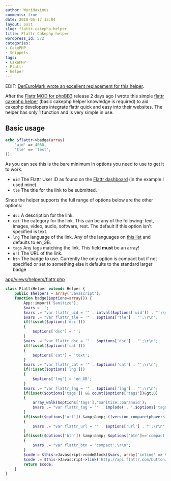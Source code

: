 ```yaml
---
author: WyriHaximus
comments: true
date: 2010-05-17 13:04
layout: post
slug: flattr-cakephp-helper
title: Flattr Cakephp helper
wordpress_id: 572
categories:
- CakePHP
- Snippets
tags:
- CakePHP
- Flattr
- helper
---
```


EDIT: <a title="Flattr CakePHP 1.3 Helper" href="http://www.dereuromark.de/2010/12/20/flattr-cakephp-1-3-helper/" target="_blank">DerEuroMark wrote an excellent replacement for this helper</a>.

After the <a href="http://blog.wyrihaximus.net/2010/05/flattr-mod-for-phpbb3/">Flattr MOD for phpBB3</a> release 2 days ago I wrote this simple <a href="http://flattr.com/">flattr</a> <a href="http://book.cakephp.org/view/98/Helpers">cakephp helper</a> (basic cakephp helper knowledge is required) to aid cakephp developers integrate flattr quick and easy into their websites. The helper has only 1 function and is very simple in use.
<!-- More -->
## Basic usage ##

~~~php
echo $flattr->badge(array(
	'uid' => 4080,
	'tle' => 'test',
));
~~~

As you can see this is the bare minimum in options you need to use to get it to work.

- `uid` The Flattr User ID as found on the <a href="https://flattr.com/dashboard">Flattr dashboard</a> (in the example I used mine).
- `tle` The title for the link to be submitted.

Since the helper supports the full range of options below are the other options:

- `dsc` A description for the link.
- `cat` The category for the link. This can be any of the following: text, images, video, audio, software, rest. The default if this option isn't specified is text.
- `lng` The language of the link. Any of the languages on <a href="https://flattr.com/support/integrate/languages">this list</a> and defaults to en_GB.
- `tags` Any tags matching the link. This field <strong>must</strong> be an array!
- `url` The URL of the link.
- `btn` The badge to use. Currently the only option is compact but if not specified or set to something else it defaults to the standard larger badge

<a href="http://static.wyrihaximus.net/blog/flattr_cakephp_helper.txt">app/views/helpers/flattr.php</a>

~~~php
class FlattrHelper extends Helper {
	public $helpers = array('Javascript');
	function badge($options=array()) {
		App::import('Sanitize');
		$vars = '';
		$vars .= "var flattr_uid = '" . intval($options['uid']) . "';\r\n";
		$vars .= "var flattr_tle = '" . $options['tle'] . "';\r\n";
		if(!isset($options['dsc']))
		{
			$options['dsc'] = '';
		}
		$vars .= "var flattr_dsc = '" . $options['dsc'] . "';\r\n";
		if(!isset($options['cat']))
		{
			$options['cat'] = 'text';
		}
		$vars .= "var flattr_cat = '" . $options['cat'] . "';\r\n";
		if(!isset($options['lng']))
		{
			$options['lng'] = 'en_GB';
		}
		$vars .= "var flattr_lng = '" . $options['lng'] . "';\r\n";
		if(isset($options['tags']) && count($options['tags'])&gt;0)
		{
			array_walk($options['tags'],'Sanitize::paranoid');
			$vars .= "var flattr_tag = '" . implode(', ',$options['tags']) . "';\r\n";
		}
		if(isset($options['url']) &amp;&amp; ((version_compare(phpversion(), '5.2.0', '>=')  && function_exists('filter_var')) ? filter_var($options['url'], FILTER_VALIDATE_URL) : true))
		{
			$vars .= "var flattr_url = '" . $options['url'] . "';\r\n";
		}
		if(isset($options['btn']) &amp;&amp; $options['btn']=='compact')
		{
			$vars .= "var flattr_btn = 'compact';\r\n";
		}
		$code = $this->Javascript->codeBlock($vars, array('inline' => true));
		$code .= $this->Javascript->link('http://api.flattr.com/button/load.js', array('inline' => true));
		return $code;
	}
}
~~~
